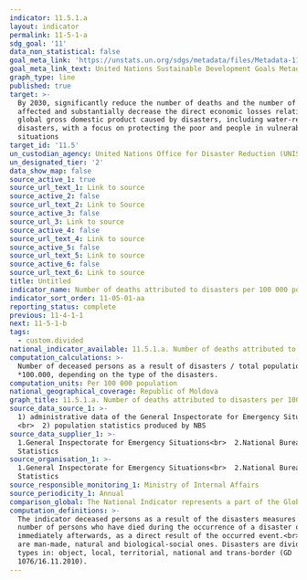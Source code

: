 ```yaml
---
indicator: 11.5.1.a
layout: indicator
permalink: 11-5-1-a
sdg_goal: '11'
data_non_statistical: false
goal_meta_link: 'https://unstats.un.org/sdgs/metadata/files/Metadata-11-05-01.pdf'
goal_meta_link_text: United Nations Sustainable Development Goals Metadata (PDF 224 KB)
graph_type: line
published: true
target: >-
  By 2030, significantly reduce the number of deaths and the number of people
  affected and substantially decrease the direct economic losses relative to
  global gross domestic product caused by disasters, including water-related
  disasters, with a focus on protecting the poor and people in vulnerable
  situations
target_id: '11.5'
un_custodian_agency: United Nations Office for Disaster Reduction (UNISDR)
un_designated_tier: '2'
data_show_map: false
source_active_1: true
source_url_text_1: Link to source
source_active_2: false
source_url_text_2: Link to Source
source_active_3: false
source_url_3: Link to source
source_active_4: false
source_url_text_4: Link to source
source_active_5: false
source_url_text_5: Link to source
source_active_6: false
source_url_text_6: Link to source
title: Untitled
indicator_name: Number of deaths attributed to disasters per 100 000 population
indicator_sort_order: 11-05-01-aa
reporting_status: complete
previous: 11-4-1-1
next: 11-5-1-b
tags:
  - custom.divided
national_indicator_available: 11.5.1.a. Number of deaths attributed to disasters per 100 000 population
computation_calculations: >-
  Number of deceased persons as a result of disasters / total population
  *100.000, depending on the type of the disasters.
computation_units: Per 100 000 population
national_geographical_coverage: Republic of Moldova
graph_title: 11.5.1.a. Number of deaths attributed to disasters per 100.000 population
source_data_source_1: >-
  1) administrative data of the General Inspectorate for Emergency Situations
  <br>  2) population statistics produced by NBS
source_data_supplier_1: >-
  1.General Inspectorate for Emergency Situations<br>  2.National Bureau of
  Statistics
source_organisation_1: >-
  1.General Inspectorate for Emergency Situations<br>  2.National Bureau of
  Statistics
source_responsible_monitoring_1: Ministry of Internal Affairs
source_periodicity_1: Annual
comparison_global: The National Indicator represents a part of the Global Indicator
computation_definitions: >-
  The indicator deceased persons as a result of the disasters measures the
  number of persons who have died during the occurrence of a disaster or
  immediately afterwards, as a direct result of the occurred event.<br>Disasters
  are man-made, natural and biological-social ones. Disasters are divided by
  types in: object, local, territorial, national and trans-border (GD
  1076/16.11.2010).
---
```

